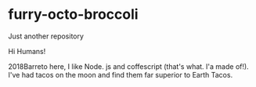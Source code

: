 # furry-octo-broccoli
Just another repository



Hi Humans!

2018Barreto here, I like Node. js and coffescript (that's what. I'a made of!). I've had tacos on the moon and find them far superior to Earth Tacos.
